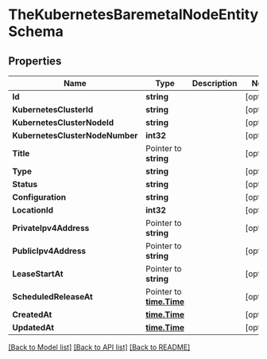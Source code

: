 # TheKubernetesBaremetalNodeEntitySchema

## Properties

Name | Type | Description | Notes
------------ | ------------- | ------------- | -------------
**Id** | **string** |  | [optional] 
**KubernetesClusterId** | **string** |  | [optional] 
**KubernetesClusterNodeId** | **string** |  | [optional] 
**KubernetesClusterNodeNumber** | **int32** |  | [optional] 
**Title** | Pointer to **string** |  | [optional] 
**Type** | **string** |  | [optional] 
**Status** | **string** |  | [optional] 
**Configuration** | **string** |  | [optional] 
**LocationId** | **int32** |  | [optional] 
**PrivateIpv4Address** | Pointer to **string** |  | [optional] 
**PublicIpv4Address** | Pointer to **string** |  | [optional] 
**LeaseStartAt** | Pointer to **string** |  | [optional] 
**ScheduledReleaseAt** | Pointer to [**time.Time**](time.Time.md) |  | [optional] 
**CreatedAt** | [**time.Time**](time.Time.md) |  | [optional] 
**UpdatedAt** | [**time.Time**](time.Time.md) |  | [optional] 

[[Back to Model list]](../README.md#documentation-for-models) [[Back to API list]](../README.md#documentation-for-api-endpoints) [[Back to README]](../README.md)


